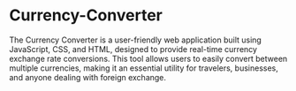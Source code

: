 # Currency-Converter
The Currency Converter is a user-friendly web application built using JavaScript, CSS, and HTML, designed to provide real-time currency exchange rate conversions. This tool allows users to easily convert between multiple currencies, making it an essential utility for travelers, businesses, and anyone dealing with foreign exchange.
